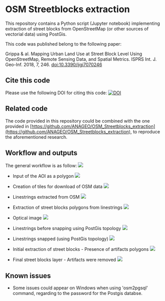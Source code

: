 # OSM Streetblocks extraction
This repository contains a Python script (Jupyter notebook) implementing extraction of street blocks from OpenStreetMap (or other sources of vectorial data) using PostGis. 

This code was published belong to the following paper:

Grippa & al. 	Mapping Urban Land Use at Street Block Level Using OpenStreetMap, Remote Sensing Data, and Spatial Metrics. ISPRS Int. J. Geo-Inf. 2018, 7, 246. [doi:10.3390/ijgi7070246](https://doi.org/10.3390/ijgi7070246)

## Cite this code
Please use the following DOI for citing this code: [![DOI](https://zenodo.org/badge/DOI/10.5281/zenodo.1290638.svg)](https://doi.org/10.5281/zenodo.1290638)

## Related code
The code provided in this repository could be combined with the one provided in [https://github.com/ANAGEO/OSM_Streetblocks_extraction](https://github.com/ANAGEO/OSM_Streetblocks_extraction), to reproduce the aforementioned research.

## Workflow and outputs
The general workflow is as follow: 
![](illustrations/Flowchart.png)

- Input of the AOI as a polygon
![](illustrations/Full_AOI.png)

- Creation of tiles for download of OSM data
![](illustrations/Full_AOI_tiled.png)

- Linestrings extracted from OSM
![](illustrations/Full_linestrings_tiled.png)

- Extraction of street blocks polygons from linestrings
![](illustrations/Full_streetblocks.png)

- Optical image
![](illustrations/Zoom_optical.png)

- Linestrings before snapping using PostGis topology
![](illustrations/Zoom_linestrings_unsnapped.png)

- Linestrings snapped (using PostGis topology)
![](illustrations/Zoom_linestrings_snapped.png)

- Initial extraction of street blocks - Presence of artifacts polygons
![](illustrations/Zoom_streetblocks_withartifacts.png)

- Final street blocks layer - Artifacts were removed
![](illustrations/Zoom_streetblocks_cleaned.png)


## Known issues
- Some issues could appear on Windows when using 'osm2pgsql' command, regarding to the password for the Postgis databse.
